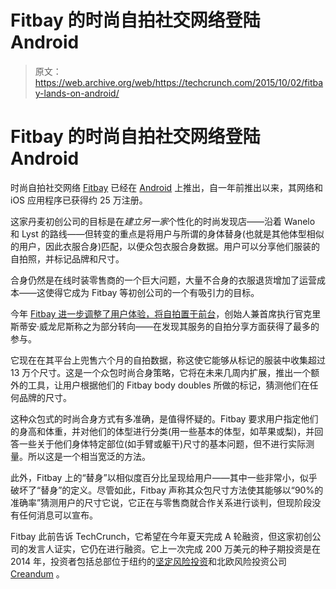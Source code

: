 # Fitbay 的时尚自拍社交网络登陆 Android 

> 原文：<https://web.archive.org/web/https://techcrunch.com/2015/10/02/fitbay-lands-on-android/>

# Fitbay 的时尚自拍社交网络登陆 Android

时尚自拍社交网络 [Fitbay](https://web.archive.org/web/20221006184432/https://fitbay.com/) 已经在 [Android](https://web.archive.org/web/20221006184432/https://play.google.com/store/apps/details?id=com.fitbay.android.app) 上推出，自一年前推出以来，其网络和 iOS 应用程序已获得约 25 万注册。

这家丹麦初创公司的目标是在*建立另一家*个性化的时尚发现店——沿着 Wanelo 和 Lyst 的路线——但转变的重点是将用户与所谓的身体替身(也就是其他体型相似的用户，因此衣服合身)匹配，以便众包衣服合身数据。用户可以分享他们服装的自拍照，并标记品牌和尺寸。

合身仍然是在线时装零售商的一个巨大问题，大量不合身的衣服退货增加了运营成本——这使得它成为 Fitbay 等初创公司的一个有吸引力的目标。

今年 [Fitbay 进一步调整了用户体验，将自拍置于前台](https://web.archive.org/web/20221006184432/https://beta.techcrunch.com/2015/06/17/fitbay-doubles-down-on-fashion-selfies/)，创始人兼首席执行官克里斯蒂安·威龙尼斯称之为部分转向——在发现其服务的自拍分享方面获得了最多的参与。

它现在在其平台上兜售六个月的自拍数据，称这使它能够从标记的服装中收集超过 13 万个尺寸。这是一个众包时尚合身策略，它将在未来几周内扩展，推出一个额外的工具，让用户根据他们的 Fitbay body doubles 所做的标记，猜测他们在任何品牌的尺寸。

这种众包式的时尚合身方式有多准确，是值得怀疑的。Fitbay 要求用户指定他们的身高和体重，并对他们的体型进行分类(用一些基本的体型，如苹果或梨)，并回答一些关于他们身体特定部位(如手臂或躯干)尺寸的基本问题，但不进行实际测量。所以这是一个相当宽泛的方法。

此外，Fitbay 上的“替身”以相似度百分比呈现给用户——其中一些非常小，似乎破坏了“替身”的定义。尽管如此，Fitbay 声称其众包尺寸方法使其能够以“90%的准确率”猜测用户的尺寸它说，它正在与零售商就合作关系进行谈判，但现阶段没有任何消息可以宣布。

Fitbay 此前告诉 TechCrunch，它希望在今年夏天完成 A 轮融资，但这家初创公司的发言人证实，它仍在进行融资。它上一次完成 200 万美元的种子期投资是在 2014 年，投资者包括总部位于纽约的[坚定风险投资](https://web.archive.org/web/20221006184432/http://www.crunchbase.com/organization/steadfast-venture-capital)和北欧风险投资公司 [Creandum](https://web.archive.org/web/20221006184432/http://crunchbase.com/financial-organization/creandum) 。